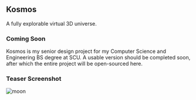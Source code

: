 ## Kosmos

A fully explorable virtual 3D universe.

### Coming Soon

Kosmos is my senior design project for my Computer Science and Engineering BS degree at SCU. A usable version should be completed soon, after which the entire project will be open-sourced here.

### Teaser Screenshot

![moon](https://raw.github.com/judnich/Kosmos/master/moon.png)